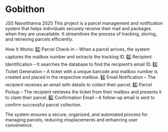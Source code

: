 # Gobithon
JSS Navotthanna 2025 
This project is a parcel management and notification system that helps individuals securely receive their mail and packages when they are unavailable. It streamlines the process of tracking, storing, and retrieving parcels efficiently.

How It Works:
1️⃣ Parcel Check-in – When a parcel arrives, the system captures the mailbox number and extracts the tracking ID.
2️⃣ Recipient Identification – It searches the database to find the recipient’s email ID.
3️⃣ Ticket Generation – A ticket with a unique barcode and mailbox number is created and placed in the respective mailbox.
4️⃣ Email Notification – The recipient receives an email with details to collect their parcel.
5️⃣ Parcel Pickup – The recipient retrieves the ticket from their mailbox and presents it to claim their parcel.
6️⃣ Confirmation Email – A follow-up email is sent to confirm successful parcel collection.

The system ensures a secure, organized, and automated process for managing parcels, reducing misplacements and enhancing user convenience.
